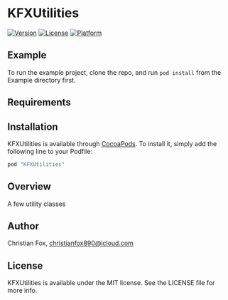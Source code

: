 # KFXUtilities

[![Version](https://img.shields.io/cocoapods/v/KFXUtilities.svg?style=flat)](http://cocoapods.org/pods/KFXUtilities)
[![License](https://img.shields.io/cocoapods/l/KFXUtilities.svg?style=flat)](http://cocoapods.org/pods/KFXUtilities)
[![Platform](https://img.shields.io/cocoapods/p/KFXUtilities.svg?style=flat)](http://cocoapods.org/pods/KFXUtilities)

## Example

To run the example project, clone the repo, and run `pod install` from the Example directory first.

## Requirements

## Installation

KFXUtilities is available through [CocoaPods](http://cocoapods.org). To install
it, simply add the following line to your Podfile:

```ruby
pod "KFXUtilities"
```
## Overview
A few utility classes

## Author

Christian Fox, christianfox890@icloud.com

## License

KFXUtilities is available under the MIT license. See the LICENSE file for more info.
